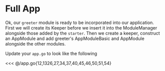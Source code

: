 # Full App

Ok, our `greeter` module is ready to be incorporated into our application. First
we will create its Keeper before we insert it into the ModuleManager alongside
those added by the `starter`. Then we create a keeper, construct an AppModule
and add greeter's AppModuleBasic and AppModule alongside the other modules.

Update your `app.go` to look like the following

<<< @/app.go{12,1326,27,34,37,40,45,46,50,51,54}
